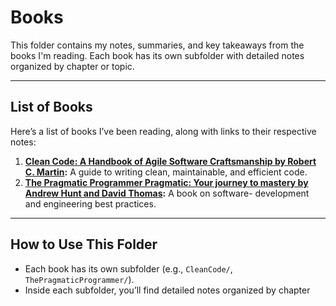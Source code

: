# Books

This folder contains my notes, summaries, and key takeaways from the books I'm reading. Each book has its own subfolder with detailed notes organized by chapter or topic.

---

## List of Books
Here’s a list of books I’ve been reading, along with links to their respective notes:

1. **[Clean Code: A Handbook of Agile Software Craftsmanship by Robert C. Martin](CleanCode/):** A guide to writing clean, maintainable, and efficient code.
2. **[The Pragmatic Programmer Pragmatic: Your journey to mastery by Andrew Hunt and David Thomas](ThePragmaticProgrammer/):** A book on software- development and engineering best practices.

---

## How to Use This Folder
- Each book has its own subfolder (e.g., `CleanCode/`, `ThePragmaticProgrammer/`).
- Inside each subfolder, you’ll find detailed notes organized by chapter
